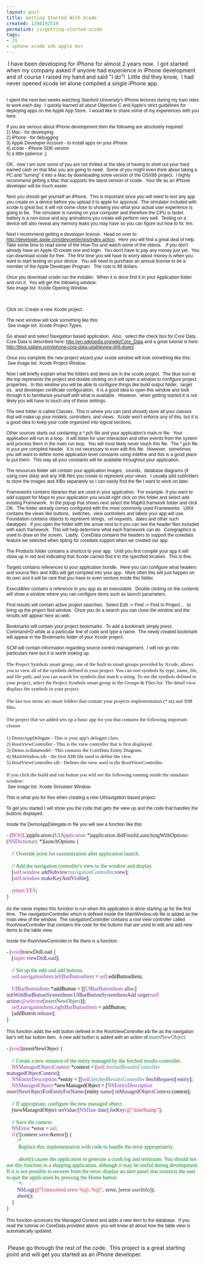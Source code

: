 ```yaml
---
layout: post
title: Getting Started With Xcode
created: 1298192519
permalink: js/getting-started-xcode
tags:
- JS
- iphone xcode sdk apple mvc
---
```

<p>&nbsp;I have been developing for iPhone for almost 2 years now.&nbsp; I got started when my company asked if anyone had experience in iPhone development and of course I raised my hand and said &quot;I do&quot;!&nbsp; Little did they know,&nbsp; I had never opened xcode let alone compiled a single iPhone app.</p>
<p>
<meta http-equiv="Content-Type" content="text/html; charset=UTF-8">
<meta http-equiv="Content-Style-Type" content="text/css">
<title></title>
<meta name="Generator" content="Cocoa HTML Writer">
<meta name="CocoaVersion" content="1038.35"> <style type="text/css">
p.p1 {margin: 0.0px 0.0px 0.0px 0.0px; font: 12.0px Helvetica}
p.p2 {margin: 0.0px 0.0px 0.0px 0.0px; font: 12.0px Helvetica; min-height: 14.0px}
p.p3 {margin: 0.0px 0.0px 0.0px 0.0px; font: 13.0px 'Lucida Grande'}
p.p4 {margin: 0.0px 0.0px 0.0px 0.0px; font: 13.0px 'Lucida Grande'; min-height: 16.0px}
p.p5 {margin: 0.0px 0.0px 0.0px 0.0px; font: 14.0px Menlo}
p.p6 {margin: 0.0px 0.0px 0.0px 0.0px; font: 14.0px Menlo; min-height: 16.0px}
p.p7 {margin: 0.0px 0.0px 0.0px 0.0px; font: 14.0px Menlo; color: #008517}
p.p8 {margin: 0.0px 0.0px 0.0px 0.0px; font: 14.0px Menlo; color: #4e8187}
p.p9 {margin: 0.0px 0.0px 0.0px 0.0px; font: 14.0px Menlo; color: #411a7f}
p.p10 {margin: 0.0px 0.0px 0.0px 0.0px; font: 14.0px Menlo; color: #bd23a0}
p.p11 {margin: 0.0px 0.0px 0.0px 0.0px; font: 14.0px Menlo; color: #743aa7}
p.p12 {margin: 0.0px 0.0px 0.0px 0.0px; font: 14.0px Menlo; color: #008517; min-height: 16.0px}
span.s1 {color: #bd23a0}
span.s2 {color: #743aa7}
span.s3 {color: #000000}
span.s4 {color: #411a7f}
span.s5 {color: #31595d}
span.s6 {font: 14.0px Menlo; color: #31595d}
span.s7 {color: #d22723}
span.s8 {color: #008517}
</style>                        </meta>
</meta>
</meta>
</meta>
</p>
<p class="p2">&nbsp;</p>
<p class="p1">I spent the next two weeks watching Stanford University's iPhone lectures during my train rides to work each day.&nbsp; I quickly learned all about Objective C and Apple's strict guidelines for deploying apps on the Apple App Store.&nbsp; I would like to share some of my experiences with you here.</p>
<p class="p2">&nbsp;</p>
<p class="p1">If you are serious about iPhone development then the following are absolutely required:</p>
<p class="p1">1) Mac - for developing</p>
<p class="p1">2) iPhone - for debugging</p>
<p class="p1">3) Apple Developer Account - to install apps on your iPhone</p>
<p class="p1">4) xcode - iPhone SDK version</p>
<p class="p1">5) a little patience ;)</p>
<p class="p2">&nbsp;</p>
<p class="p1">OK,&nbsp; now I am sure some of you are not thrilled at the idea of having to shell out your hard earned cash on that Mac you are going to need.&nbsp; Some of you might even think about taking a PC and &quot;turning&quot; it into a Mac by downloading some version of the OSX86 project.&nbsp; I highly recommend getting a Mac that supports the latest version of xcode.&nbsp; Your life as an iPhone developer will be much easier. &nbsp;</p>
<p class="p2">&nbsp;</p>
<p class="p1">Next you should get yourself an iPhone.&nbsp; This is important since you will need to test any app you create on a device before you upload it to apple for approval.&nbsp; The simulator included with xcode is great but, it will not come close to showing you what your actual user experience is going to be.&nbsp; The simulator is running on your computer and therefore the CPU is faster,&nbsp; battery is a non-issue and any animations you create will perform very well.&nbsp; Testing on a device will also reveal any memory leaks you may have so you can figure out how to fix 'em.</p>
<p class="p2">&nbsp;</p>
<p class="p1">Next I recommend getting a developer license.&nbsp; Head on over to: <a href="http://developer.apple.com/devcenter/ios/index.action">http://developer.apple.com/devcenter/ios/index.action</a>.&nbsp; Here you will find a great deal of help.&nbsp; Take some time to read some of the How-Tos and watch some of the videos. &nbsp; If you don't already have an Apple ID create one and login.&nbsp; You don't have to pay any money just yet.&nbsp; You can download xcode for free.&nbsp; The first time you will have to worry about money is when you want to start testing on your device.&nbsp; You will need to purchase an annual license to be a member of the Apple Developer Program.&nbsp; The cost is 99 dollars. &nbsp;</p>
<p class="p2">&nbsp;</p>
<p class="p1">Once you download xcode run the installer.&nbsp; When it is done find it in your Application folder and run it.&nbsp; You will get the following window:</p>
<p class="p1">See image list: Xcode Opening Window.</p>
<p class="p2">&nbsp;</p>
<p class="p2">&nbsp;</p>
<p class="p2">&nbsp;</p>
<p class="p1">Click on: Create a new Xcode project.</p>
<p class="p2">&nbsp;</p>
<p class="p1">The next window will look something like this:</p>
<p class="p2">&nbsp;See image list: Xcode Project Types.</p>
<p class="p2">&nbsp;</p>
<p class="p1">Go ahead and select Navigation based application.&nbsp; Also,&nbsp; select the check box for Core Data.&nbsp; Core Data is described here: <a href="http://en.wikipedia.org/wiki/Core_Data">http://en.wikipedia.org/wiki/Core_Data</a> and a great tutorial is here: <a href="http://blog.sallarp.com/iphone-core-data-uitableview-drill-down/">http://blog.sallarp.com/iphone-core-data-uitableview-drill-down/</a>.</p>
<p class="p2">&nbsp;</p>
<p class="p1">Once you complete the new project wizard your xcode window will look something like this:</p>
<p class="p2">&nbsp;See image list: Xcode Project Window.</p>
<p class="p2">&nbsp;</p>
<p class="p1">Now I will briefly explain what the folders and items are in the xcode project.&nbsp; The blue icon at the top represents the project and double clicking on it will open a window to configure project properties.&nbsp; In this window you will be able to configure things like build output folder,&nbsp; target os,&nbsp; and developer certificate configuration.&nbsp; It is a good idea to open this window and look through it to familiarize yourself with what is available.&nbsp; However,&nbsp; when getting started it is not likely you will have to touch any of these settings.</p>
<p class="p2">&nbsp;</p>
<p class="p1">The next folder is called Classes.&nbsp; This is where you can (and should) store all your classes that will make up your models, controllers, and views.&nbsp; Xcode won't enforce any of this, but it is a good idea to keep your code organized into logical sections. &nbsp;</p>
<p class="p2">&nbsp;</p>
<p class="p1">Other sources starts out containing a *.pch file and your application's main.m file.&nbsp; Your application will run in a loop.&nbsp; It will listen for user interaction and other events from the system and process them in the main run loop.&nbsp; You will most likely never touch this file.&nbsp; The *.pch file is your pre compiled header.&nbsp; It is not necessary to ever edit this file.&nbsp; However,&nbsp; sometimes you will want to define some application level constants using #define and this is a good place to put them.&nbsp; This way all your constants will be available throughout your application.</p>
<p class="p2">&nbsp;</p>
<p class="p1">The resources folder will contain your application images,&nbsp; sounds,&nbsp; database diagrams (if using core data) and any XIB files you create to represent your views.&nbsp; I usually add subfolders to store the images and XIBs separately so I can easily find the file I want to work on later.</p>
<p class="p2">&nbsp;</p>
<p class="p1">Frameworks contains libraries that are used in your application.&nbsp; For example, if you want to add support for Maps to your application you would right click on this folder and select add existing Framework.&nbsp; In the popup that shows next select the MapKit.framwork folder and click OK.&nbsp; The folder already comes configured with the most commonly used Frameworks.&nbsp; UIKit contains the views like buttons,&nbsp; switches,&nbsp; view controllers and labels your app will use.&nbsp; Foundation contains objects to represent strings,&nbsp; url requests,&nbsp; dates and other such datatypes.&nbsp; If you open the folder with the arrow next to it you can see the header files included with each framework.&nbsp; This will help determine what each framework can do.&nbsp; Coregraphics is used to draw on the screen.&nbsp; Lastly,&nbsp; CoreData contains the headers to support the coredata feature we selected when opting for coredata support when we created our app.</p>
<p class="p2">&nbsp;</p>
<p class="p1">The Products folder contains a shortcut to your app.&nbsp; Until you first compile your app it will show up in red text indicating that Xcode cannot find it in the specified location.&nbsp; This is fine.</p>
<p class="p2">&nbsp;</p>
<p class="p1">Targets contains references to your application bundle.&nbsp; Here you can configure what headers and source files and XIBs will get compiled into your app.&nbsp; More often this will just happen on its own and it will be rare that you have to even venture inside this folder.</p>
<p class="p2">&nbsp;</p>
<p class="p1">Executibles contains a reference to you app as an executable.&nbsp; Double clicking on the contents will show a window where you can configure items such as launch parameters.</p>
<p class="p2">&nbsp;</p>
<p class="p1">Find results will contain active project searches.&nbsp; Select Edit -&gt; Find -&gt; Find In Project&hellip;&nbsp; to bring up the project find window.&nbsp; Once you do a search you can close the window and the results will appear here as well.</p>
<p class="p2">&nbsp;</p>
<p class="p1">Bookmarks will contain your project bookmarks.&nbsp; To add a bookmark simply press Command+D while at a particular line of code and type a name.&nbsp; The newly created bookmark will appear in the Bookmarks folder of your Xcode project.</p>
<p class="p2">&nbsp;</p>
<p class="p1">SCM will contain information regarding source control management.&nbsp; I will not go into particulars here but it is worth looking up.</p>
<p class="p2">&nbsp;</p>
<p class="p3">The Project Symbols smart group, one of the built-in smart groups provided by Xcode, allows you to view all of the symbols defined in your project. You can sort symbols by type, name, file, and file path, and you can search for symbols that match a string. To see the symbols defined in your project, select the Project Symbols smart group in the Groups &amp; Files list. The detail view displays the symbols in your project.</p>
<p class="p4">&nbsp;</p>
<p class="p3">The last two items are smart folders that contain your projects implementation (*.m) and XIB files.</p>
<p class="p4">&nbsp;</p>
<p class="p3">The project that we added sets up a basic app for you that contains the following important classes</p>
<p class="p4">&nbsp;</p>
<p class="p3">1) DemoAppDelegate - This is your app's delegate class. &nbsp;</p>
<p class="p3">2) RootViewController - This is the view controller that is first displayed.</p>
<p class="p3">3) Demo.xcdatamodel - This contains the CoreData Entity Diagram. &nbsp;</p>
<p class="p3">4) MainWindow.xib - the first XIB file used to define the view.</p>
<p class="p3">5) RootViewController.xib - Defines the view used in the RootViewController.</p>
<p class="p4">&nbsp;</p>
<p class="p3">If you click the build and run button you will see the following running inside the simulator window:</p>
<p class="p2">&nbsp;See image list: Xcode Simulator Window.</p>
<p class="p2">&nbsp;</p>
<p class="p1">This is what you for free when creating a new UINavigation based project. &nbsp;</p>
<p class="p2">&nbsp;</p>
<p class="p1">To get you started I will show you the code that gets the view up and the code that handles the buttons displayed.</p>
<p class="p2">&nbsp;</p>
<p class="p1">Inside the DemoAppDelegate.m file you will see a function like this:</p>
<p class="p2">&nbsp;</p>
<p class="p5">- (<span class="s1">BOOL</span>)application:(<span class="s2">UIApplication</span> *)application didFinishLaunchingWithOptions:(<span class="s2">NSDictionary</span> *)launchOptions { &nbsp; &nbsp;</p>
<p class="p6">&nbsp;&nbsp; &nbsp;</p>
<p class="p7"><span class="s3">&nbsp; &nbsp; </span>// Override point for customization after application launch.</p>
<p class="p6">&nbsp;</p>
<p class="p7"><span class="s3">&nbsp; &nbsp; </span>// Add the navigation controller's view to the window and display.</p>
<p class="p8"><span class="s3">&nbsp; &nbsp; [</span><span class="s1">self</span><span class="s3">.</span><span class="s2">window</span><span class="s3"> </span><span class="s4">addSubview</span><span class="s3">:</span>navigationController<span class="s3">.</span><span class="s4">view</span><span class="s3">];</span></p>
<p class="p9"><span class="s3">&nbsp; &nbsp; [</span><span class="s1">self</span><span class="s3">.</span><span class="s2">window</span><span class="s3"> </span>makeKeyAndVisible<span class="s3">];</span></p>
<p class="p6">&nbsp;</p>
<p class="p10"><span class="s3">&nbsp; &nbsp; </span>return<span class="s3"> </span>YES<span class="s3">;</span></p>
<p class="p5">}</p>
<p class="p6">&nbsp;</p>
<p class="p1">As the name implies this function is run when the application is done starting up for the first time. &nbsp;The navigationController which is defined inside the MainWindow.xib file is added as the main view of the window.&nbsp; The navigationController contains a root view controller called RootViewController that contains the code for the buttons that are used to edit and add new items to the table view.</p>
<p class="p2">&nbsp;</p>
<p class="p1">Inside the RootViewController.m file there is a function:</p>
<p class="p2">&nbsp;</p>
<p class="p5">- (<span class="s1">void</span>)viewDidLoad {</p>
<p class="p9"><span class="s3">&nbsp; &nbsp; [</span><span class="s1">super</span><span class="s3"> </span>viewDidLoad<span class="s3">];</span></p>
<p class="p6">&nbsp;</p>
<p class="p7"><span class="s3">&nbsp; &nbsp; </span>// Set up the edit and add buttons.</p>
<p class="p11"><span class="s3">&nbsp; &nbsp; </span><span class="s1">self</span><span class="s3">.</span>navigationItem<span class="s3">.</span>leftBarButtonItem<span class="s3"> = </span><span class="s1">self</span><span class="s3">.editButtonItem;</span></p>
<p class="p6">&nbsp;&nbsp; &nbsp;</p>
<p class="p9"><span class="s3">&nbsp; &nbsp; </span><span class="s2">UIBarButtonItem</span><span class="s3"> *addButton = [[</span><span class="s2">UIBarButtonItem</span><span class="s3"> </span>alloc<span class="s3">] </span>initWithBarButtonSystemItem<span class="s3">:</span>UIBarButtonSystemItemAdd<span class="s3"> </span>target<span class="s3">:</span><span class="s1">self</span><span class="s3"> </span>action<span class="s3">:</span><span class="s1">@selector</span><span class="s3">(</span><span class="s5">insertNewObject</span><span class="s3">)];</span></p>
<p class="p11"><span class="s3">&nbsp; &nbsp; </span><span class="s1">self</span><span class="s3">.</span>navigationItem<span class="s3">.</span>rightBarButtonItem<span class="s3"> = addButton;</span></p>
<p class="p5">&nbsp; &nbsp; [addButton <span class="s4">release</span>];</p>
<p class="p5">}</p>
<p class="p6">&nbsp;</p>
<p class="p1">This function adds the edit button defined in the RootViewController.xib file as the navigation bar's left bar button item.&nbsp; A new add button is added with an action of <span class="s6">insertNewObject.&nbsp;</span></p>
<p class="p2">&nbsp;</p>
<p class="p5">- (<span class="s1">void</span>)insertNewObject {</p>
<p class="p6">&nbsp;&nbsp; &nbsp;</p>
<p class="p7"><span class="s3">&nbsp; &nbsp; </span>// Create a new instance of the entity managed by the fetched results controller.</p>
<p class="p8"><span class="s3">&nbsp; &nbsp; </span><span class="s2">NSManagedObjectContext</span><span class="s3"> *context = [</span><span class="s1">self</span><span class="s3">.</span>fetchedResultsController<span class="s3"> </span><span class="s4">managedObjectContext</span><span class="s3">];</span></p>
<p class="p8"><span class="s3">&nbsp; &nbsp; </span><span class="s2">NSEntityDescription</span><span class="s3"> *entity = [[</span><span class="s1">self</span><span class="s3">.</span>fetchedResultsController<span class="s3"> </span><span class="s4">fetchRequest</span><span class="s3">] </span><span class="s4">entity</span><span class="s3">];</span></p>
<p class="p9"><span class="s3">&nbsp; &nbsp; </span><span class="s2">NSManagedObject</span><span class="s3"> *newManagedObject = [</span><span class="s2">NSEntityDescription</span><span class="s3"> </span>insertNewObjectForEntityForName<span class="s3">:[entity </span>name<span class="s3">] </span>inManagedObjectContext<span class="s3">:context];</span></p>
<p class="p6">&nbsp;&nbsp; &nbsp;</p>
<p class="p7"><span class="s3">&nbsp; &nbsp; </span>// If appropriate, configure the new managed object.</p>
<p class="p5">&nbsp; &nbsp; [newManagedObject <span class="s4">setValue</span>:[<span class="s2">NSDate</span> <span class="s4">date</span>] <span class="s4">forKey</span>:<span class="s7">@&quot;timeStamp&quot;</span>];</p>
<p class="p6">&nbsp;&nbsp; &nbsp;</p>
<p class="p7"><span class="s3">&nbsp; &nbsp; </span>// Save the context.</p>
<p class="p5">&nbsp; &nbsp; <span class="s2">NSError</span> *error = <span class="s1">nil</span>;</p>
<p class="p5">&nbsp; &nbsp; <span class="s1">if</span> (![context <span class="s4">save</span>:&amp;error]) {</p>
<p class="p5">&nbsp; &nbsp; &nbsp; &nbsp; <span class="s8">/*</span></p>
<p class="p7">&nbsp;&nbsp; &nbsp; &nbsp; &nbsp; Replace this implementation with code to handle the error appropriately.</p>
<p class="p12">&nbsp; &nbsp; &nbsp; &nbsp; &nbsp;</p>
<p class="p7">&nbsp;&nbsp; &nbsp; &nbsp; &nbsp; abort() causes the application to generate a crash log and terminate. You should not use this function in a shipping application, although it may be useful during development. If it is not possible to recover from the error, display an alert panel that instructs the user to quit the application by pressing the Home button.</p>
<p class="p7">&nbsp;&nbsp; &nbsp; &nbsp; &nbsp; */</p>
<p class="p5">&nbsp; &nbsp; &nbsp; &nbsp; <span class="s4">NSLog</span>(<span class="s7">@&quot;Unresolved error %@, %@&quot;</span>, error, [error <span class="s4">userInfo</span>]);</p>
<p class="p5">&nbsp; &nbsp; &nbsp; &nbsp; <span class="s4">abort</span>();</p>
<p class="p5">&nbsp; &nbsp; }</p>
<p class="p5">}</p>
<p class="p6">&nbsp;</p>
<p class="p1">This function accesses the Managed Context and adds a new item to the database.&nbsp; If you read the tutorial on CoreData provided above, you will know all about how the table view is automatically updated. &nbsp;</p>
<p class="p2">&nbsp;</p>
<p>&nbsp;Please go through the rest of the code.&nbsp; This project is a great starting point and will get you started as an iPhone developer.</p>
<p>
<meta http-equiv="Content-Type" content="text/html; charset=UTF-8">
<meta http-equiv="Content-Style-Type" content="text/css">
<title></title>
<meta name="Generator" content="Cocoa HTML Writer">
<meta name="CocoaVersion" content="1038.35"> <style type="text/css">
p.p1 {margin: 0.0px 0.0px 0.0px 0.0px; font: 12.0px Helvetica}
</style>                </meta>
</meta>
</meta>
</meta>
</p>
